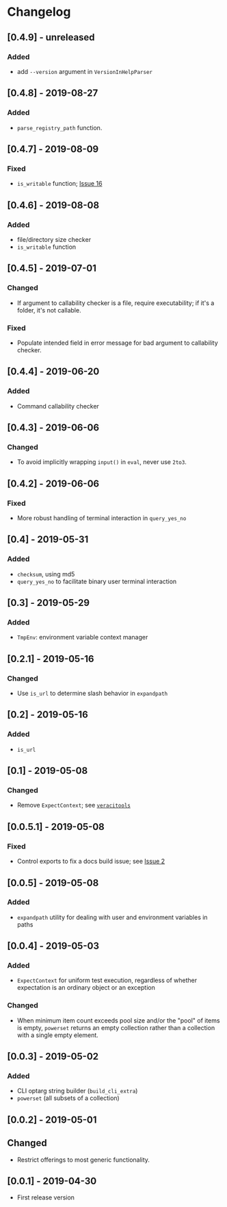 # Changelog

## [0.4.9] - unreleased
### Added
- add `--version` argument in `VersionInHelpParser`

## [0.4.8] - 2019-08-27
### Added
- `parse_registry_path` function.

## [0.4.7] - 2019-08-09
### Fixed
- `is_writable` function; [Issue 16](https://github.com/pepkit/ubiquerg/issues/16)

## [0.4.6] - 2019-08-08
### Added
- file/directory size checker
- `is_writable` function

## [0.4.5] - 2019-07-01
### Changed
- If argument to callability checker is a file, require executability; if it's a folder, it's not callable.
### Fixed
- Populate intended field in error message for bad argument to callability checker.

## [0.4.4] - 2019-06-20
### Added
- Command callability checker

## [0.4.3] - 2019-06-06
### Changed
- To avoid implicitly wrapping `input()` in `eval`, never use `2to3`.

## [0.4.2] - 2019-06-06
### Fixed
- More robust handling of terminal interaction in `query_yes_no`

## [0.4] - 2019-05-31
### Added
- `checksum`, using md5
- `query_yes_no` to facilitate binary user terminal interaction

## [0.3] - 2019-05-29
### Added
- `TmpEnv`: environment variable context manager

## [0.2.1] - 2019-05-16
### Changed
- Use `is_url` to determine slash behavior in `expandpath`

## [0.2] - 2019-05-16
### Added
- `is_url`

## [0.1] - 2019-05-08
### Changed
- Remove `ExpectContext`; see [`veracitools`](https://github.com/pepkit/veracitools)

## [0.0.5.1] - 2019-05-08
### Fixed
- Control exports to fix a docs build issue; see [Issue 2](https://github.com/pepkit/ubiquerg/issues/2)

## [0.0.5] - 2019-05-08
### Added
- `expandpath` utility for dealing with user and environment variables in paths

## [0.0.4] - 2019-05-03
### Added
- `ExpectContext` for uniform test execution, regardless of whether expectation is an ordinary object or an exception
### Changed
- When minimum item count exceeds pool size and/or the "pool" of items is empty, `powerset` returns an empty collection rather than a collection with a single empty element.

## [0.0.3] - 2019-05-02
### Added
- CLI optarg string builder (`build_cli_extra`)
- `powerset` (all subsets of a collection)

## [0.0.2] - 2019-05-01
## Changed
- Restrict offerings to most generic functionality.

## [0.0.1] - 2019-04-30
- First release version
